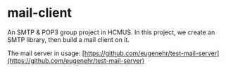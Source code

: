 
# mail-client

An SMTP & POP3 group project in HCMUS. In this project, we create an SMTP library, then build a mail client on it.

The mail server in usage: [https://github.com/eugenehr/test-mail-server](https://github.com/eugenehr/test-mail-server)

